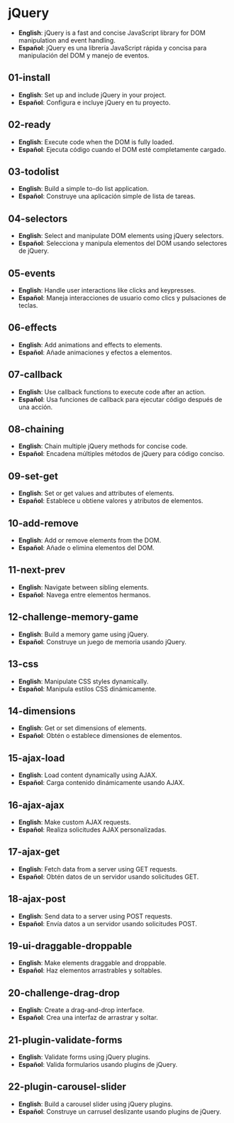 # jQuery
- **English**: jQuery is a fast and concise JavaScript library for DOM manipulation and event handling.  
- **Español**: jQuery es una librería JavaScript rápida y concisa para manipulación del DOM y manejo de eventos.

## 01-install
- **English**: Set up and include jQuery in your project.
- **Español**: Configura e incluye jQuery en tu proyecto.

## 02-ready
- **English**: Execute code when the DOM is fully loaded.
- **Español**: Ejecuta código cuando el DOM esté completamente cargado.

## 03-todolist
- **English**: Build a simple to-do list application.
- **Español**: Construye una aplicación simple de lista de tareas.

## 04-selectors
- **English**: Select and manipulate DOM elements using jQuery selectors.
- **Español**: Selecciona y manipula elementos del DOM usando selectores de jQuery.

## 05-events
- **English**: Handle user interactions like clicks and keypresses.
- **Español**: Maneja interacciones de usuario como clics y pulsaciones de teclas.

## 06-effects
- **English**: Add animations and effects to elements.
- **Español**: Añade animaciones y efectos a elementos.

## 07-callback
- **English**: Use callback functions to execute code after an action.
- **Español**: Usa funciones de callback para ejecutar código después de una acción.

## 08-chaining
- **English**: Chain multiple jQuery methods for concise code.
- **Español**: Encadena múltiples métodos de jQuery para código conciso.

## 09-set-get
- **English**: Set or get values and attributes of elements.
- **Español**: Establece u obtiene valores y atributos de elementos.

## 10-add-remove
- **English**: Add or remove elements from the DOM.
- **Español**: Añade o elimina elementos del DOM.

## 11-next-prev
- **English**: Navigate between sibling elements.
- **Español**: Navega entre elementos hermanos.

## 12-challenge-memory-game
- **English**: Build a memory game using jQuery.
- **Español**: Construye un juego de memoria usando jQuery.

## 13-css
- **English**: Manipulate CSS styles dynamically.
- **Español**: Manipula estilos CSS dinámicamente.

## 14-dimensions
- **English**: Get or set dimensions of elements.
- **Español**: Obtén o establece dimensiones de elementos.

## 15-ajax-load
- **English**: Load content dynamically using AJAX.
- **Español**: Carga contenido dinámicamente usando AJAX.

## 16-ajax-ajax
- **English**: Make custom AJAX requests.
- **Español**: Realiza solicitudes AJAX personalizadas.

## 17-ajax-get
- **English**: Fetch data from a server using GET requests.
- **Español**: Obtén datos de un servidor usando solicitudes GET.

## 18-ajax-post
- **English**: Send data to a server using POST requests.
- **Español**: Envía datos a un servidor usando solicitudes POST.

## 19-ui-draggable-droppable
- **English**: Make elements draggable and droppable.
- **Español**: Haz elementos arrastrables y soltables.

## 20-challenge-drag-drop
- **English**: Create a drag-and-drop interface.
- **Español**: Crea una interfaz de arrastrar y soltar.

## 21-plugin-validate-forms
- **English**: Validate forms using jQuery plugins.
- **Español**: Valida formularios usando plugins de jQuery.

## 22-plugin-carousel-slider
- **English**: Build a carousel slider using jQuery plugins.
- **Español**: Construye un carrusel deslizante usando plugins de jQuery.